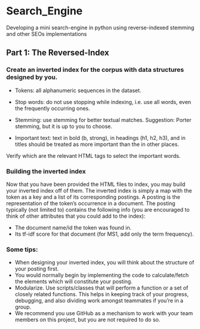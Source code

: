 # Search_Engine
Developing a mini search-engine in python using reverse-indexed stemming and other SEOs implementations
## Part 1: The Reversed-Index

### Create an inverted index for the corpus with data structures designed by you.

- Tokens: all alphanumeric sequences in the dataset.

- Stop words: do not use stopping while indexing, i.e. use all words, even
the frequently occurring ones.

- Stemming: use stemming for better textual matches. Suggestion: Porter
stemming, but it is up to you to choose.

- Important text: text in bold (b, strong), in headings (h1, h2, h3), and
in titles should be treated as more important than the in other places.

Verify which are the relevant HTML tags to select the important words.

### Building the inverted index
Now that you have been provided the HTML files to index, you may build your
inverted index off of them. The inverted index is simply a map with the token
as a key and a list of its corresponding postings. A posting is the representation
of the token’s occurrence in a document. The posting typically (not limited to)
contains the following info (you are encouraged to think of other attributes that
you could add to the index):
- The document name/id the token was found in.
- Its tf-idf score for that document (for MS1, add only the term frequency).

### Some tips:
- When designing your inverted index, you will think about the structure
of your posting first.
- You would normally begin by implementing the code to calculate/fetch
the elements which will constitute your posting.
- Modularize. Use scripts/classes that will perform a function or a set of
closely related functions. This helps in keeping track of your progress,
debugging, and also dividing work amongst teammates if you’re in a group.
- We recommend you use GitHub as a mechanism to work with your team
members on this project, but you are not required to do so.
